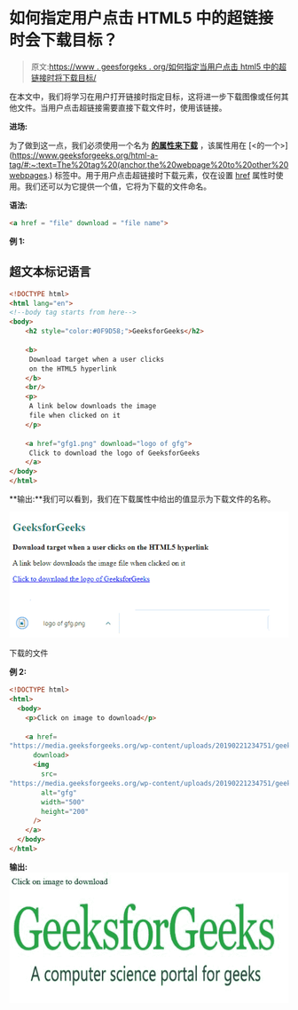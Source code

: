 # 如何指定用户点击 HTML5 中的超链接时会下载目标？

> 原文:[https://www . geesforgeks . org/如何指定当用户点击 html5 中的超链接时将下载目标/](https://www.geeksforgeeks.org/how-to-specify-that-the-target-will-be-downloaded-when-a-user-clicks-on-the-hyperlink-in-html5/)

在本文中，我们将学习在用户打开链接时指定目标，这将进一步下载图像或任何其他文件。当用户点击超链接需要直接下载文件时，使用该链接。

**进场:**

为了做到这一点，我们必须使用一个名为 [**的属性来下载**](https://www.geeksforgeeks.org/html-a-download-attribute/) ，该属性用在 [<的一个>](https://www.geeksforgeeks.org/html-a-tag/#:~:text=The%20tag%20(anchor,the%20webpage%20to%20other%20webpages.) 标签中。用于用户点击超链接时下载元素，仅在设置 [href](https://www.geeksforgeeks.org/html-a-href-attribute/) 属性时使用。我们还可以为它提供一个值，它将为下载的文件命名。

**语法:**

```html
<a href = "file" download = "file name">
```

**例 1:**

## 超文本标记语言

```html
<!DOCTYPE html>
<html lang="en">
<!--body tag starts from here-->
<body>
    <h2 style="color:#0F9D58;">GeeksforGeeks</h2>

    <b>
     Download target when a user clicks 
     on the HTML5 hyperlink
    </b>
    <br/>
    <p>
     A link below downloads the image 
     file when clicked on it
    </p>

    <a href="gfg1.png" download="logo of gfg">
     Click to download the logo of GeeksforGeeks
    </a>
</body>
</html>
```

**输出:**我们可以看到，我们在下载属性中给出的值显示为下载文件的名称。

![](img/0e9531bfc96cf673e124b1825bcb194c.png)

下载的文件

**例 2:**

```html
<!DOCTYPE html>
<html>
  <body>
    <p>Click on image to download</p>

    <a href=
"https://media.geeksforgeeks.org/wp-content/uploads/20190221234751/geeksforgeeks-logo1.png"
      download>
      <img
        src=
"https://media.geeksforgeeks.org/wp-content/uploads/20190221234751/geeksforgeeks-logo1.png"
        alt="gfg"
        width="500"
        height="200"
      />
    </a>
  </body>
</html>
```

**输出:**
![](img/df17e594b3178f81da9e2af6799c4a46.png)